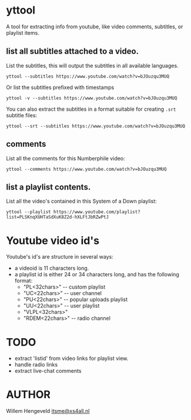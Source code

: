 # yttool

A tool for extracting info from youtube, like video comments, subtitles, or playlist items.


## list all subtitles attached to a video.

List the subtitles, this will output the subtitles in all available languages.

    yttool --subtitles https://www.youtube.com/watch?v=bJOuzqu3MUQ

Or list the subtitles prefixed with timestamps

    yttool -v --subtitles https://www.youtube.com/watch?v=bJOuzqu3MUQ


You can also extract the subtitles in a format suitable for
creating `.srt` subtitle files:

    yttool --srt --subtitles https://www.youtube.com/watch?v=bJOuzqu3MUQ


## comments

List all the comments for this Numberphile video:

    yttool --comments https://www.youtube.com/watch?v=bJOuzqu3MUQ


## list a playlist contents.

List all the video's contained in this System of a Down playlist:

    yttool --playlist https://www.youtube.com/playlist?list=PLSKnqXUHTaSdXuK8Z2d-hXLFtJbRZwPtJ


# Youtube video id's

Youtube's id's are structure in several ways:

 * a videoid is 11 characters long.
 * a playlist id is either 24 or 34 characters long, and has the following format:
   * "PL<32chars>"  -- custom playlist
   * "UC<22chars>"  -- user channel
   * "PU<22chars>"  -- popular uploads playlist
   * "UU<22chars>"  -- user playlist
   * "VLPL<32chars>"
   * "RDEM<22chars>" -- radio channel


# TODO

 * extract 'listid' from video links for playlist view.
 * handle radio links
 * extract live-chat comments

# AUTHOR

Willem Hengeveld <itsme@xs4all.nl>


